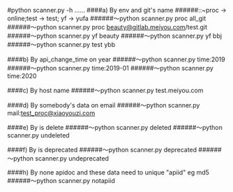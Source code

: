 #python scanner.py -h
......
####a) By env and git's name
######::~proc -> online;test -> test; yf -> yufa
######～python scanner.py proc all_git
######～python scanner.py proc beauty@gitlab.meiyou.com/test.git
######～python scanner.py yf beauty
######～python scanner.py yf bbj
######～python scanner.py test ybb

####b) By api_change_time on year
######～python scanner.py time:2019
######～python scanner.py time:2019-01
######～python scanner.py time:2020

####c) By host name
######～python scanner.py test.meiyou.com

####d) By somebody's data on email
######～python scanner.py mail:test_proc@xiaoyouzi.com

####e) By is delete
######～python scanner.py deleted
######～python scanner.py undeleted

####f) By is deprecated
######～python scanner.py deprecated
######～python scanner.py undeprecated

####h) By none apidoc and these data need to unique "apiid" eg md5
######～python scanner.py notapiid

